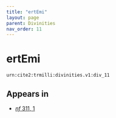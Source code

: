 ```yaml
---
title: "ertEmi"
layout: page
parent: Divinities
nav_order: 11
---
```



# ertEmi

`urn:cite2:trmilli:divinities.v1:div_11`

## Appears in

- [*nf* 311, 1](../../Texts/nf_311)